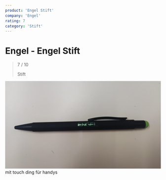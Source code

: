 ```yaml
---
product: 'Engel Stift'
company: 'Engel'
rating: 7
category: 'Stift'
---
```


# Engel - Engel Stift
>
> 7 / 10
>
> Stift

![Engel Stift](./assets/engel-engel-stift-90d49693-c2bc-4752-91e7-8f1c0f5dbce0.jpg)
mit touch ding für handys
